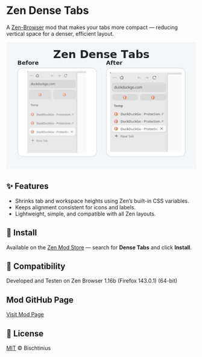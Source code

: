 # Zen Dense Tabs

A [Zen-Browser](https://zen-browser.app/) mod that makes your tabs more compact — reducing vertical space for a denser, efficient layout.

![Preview](zen-dense-tabs.png)

## ✨ Features
- Shrinks tab and workspace heights using Zen’s built-in CSS variables.
- Keeps alignment consistent for icons and labels.
- Lightweight, simple, and compatible with all Zen layouts.

## 🛒 Install
Available on the [Zen Mod Store](https://zen-browser.app/mods) — search for **Dense Tabs** and click **Install**.

## 🧩 Compatibility
Developed and Testen on
Zen Browser
1.16b (Firefox 143.0.1) (64-bit)

## Mod GitHub Page
[Visit Mod Page](https://github.com/Bischtinius/zen-dense-tabs)


## 📄 License
[MIT](LICENSE) © Bischtinius
